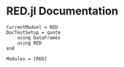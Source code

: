 # RED.jl Documentation

```@meta
CurrentModuel = RED
DocTestSetup = quote
	using DataFrames
	using RED
end
```

```@autodocs
Modules = [RED]
```


